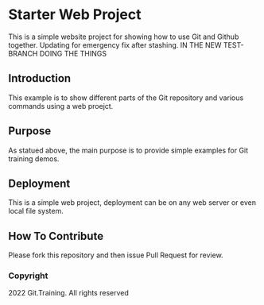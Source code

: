 # Starter Web Project

This is a simple website project for showing how to use Git and Github together. Updating for emergency fix after stashing.
IN THE NEW TEST-BRANCH DOING THE THINGS

## Introduction

This example is to show different parts of the Git repository and various commands using a web proejct.

## Purpose

As statued above, the main purpose is to provide simple examples for Git training demos.

## Deployment

This is a simple web project, deployment can be on any web server or even local file system.

## How To Contribute

Please fork this repository and then issue Pull Request for review.

### Copyright

2022 Git.Training. All rights reserved
